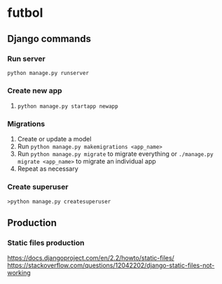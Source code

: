 # futbol


## Django commands

### Run server

```python manage.py runserver```

### Create new app

1. ```python manage.py startapp newapp```

### Migrations


1. Create or update a model
2. Run ```python manage.py makemigrations <app_name>```
3. Run ```python manage.py migrate``` to migrate everything or ```./manage.py migrate <app_name>``` to migrate an individual app
4. Repeat as necessary


### Create superuser

```>python manage.py createsuperuser```


## Production

### Static files production

https://docs.djangoproject.com/en/2.2/howto/static-files/
https://stackoverflow.com/questions/12042202/django-static-files-not-working